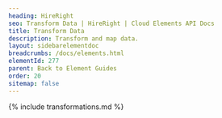 ```yaml
---
heading: HireRight
seo: Transform Data | HireRight | Cloud Elements API Docs
title: Transform Data
description: Transform and map data.
layout: sidebarelementdoc
breadcrumbs: /docs/elements.html
elementId: 277
parent: Back to Element Guides
order: 20
sitemap: false
---
```


{% include transformations.md %}
